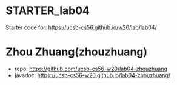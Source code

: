# STARTER_lab04

Starter code for: <https://ucsb-cs56.github.io/w20/lab/lab04/>

# Zhou Zhuang(zhouzhuang)
* repo: https://github.com/ucsb-cs56-w20/lab04-zhouzhuang
* javadoc: https://ucsb-cs56-w20.github.io/lab04-zhouzhuang/

